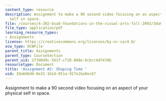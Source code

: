 ```yaml
---
content_type: resource
description: Assignment to make a 90 second video focusing on an aspect of your physical
  self in space.
file: /courses/4-302-bsad-foundations-in-the-visual-arts-fall-2003/3da666d60e311b1d051a917e1ba0ec67_2_shaping_time_fo3.pdf
file_type: application/pdf
learning_resource_types:
- Assignments
license: https://creativecommons.org/licenses/by-nc-sa/4.0/
ocw_type: OCWFile
parent_title: Assignments
parent_type: CourseSection
parent_uid: 2f390d9c-561f-cf20-808e-8cbcc4d7478b
resourcetype: Document
title: 'Assignment #2: Shaping Time '
uid: 3da666d6-0e31-1b1d-051a-917e1ba0ec67
---
```

Assignment to make a 90 second video focusing on an aspect of your physical self in space.